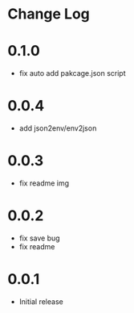 # Change Log

# 0.1.0

- fix auto add pakcage.json script

# 0.0.4

- add json2env/env2json

# 0.0.3

- fix readme img

# 0.0.2

- fix save bug
- fix readme

# 0.0.1

- Initial release

